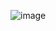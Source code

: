   ![image](https://github.com/Still-Learning-code/Employee-directory/assets/60667599/e91a3a67-a939-4576-aa73-7c5eb1591c29)
   
     
